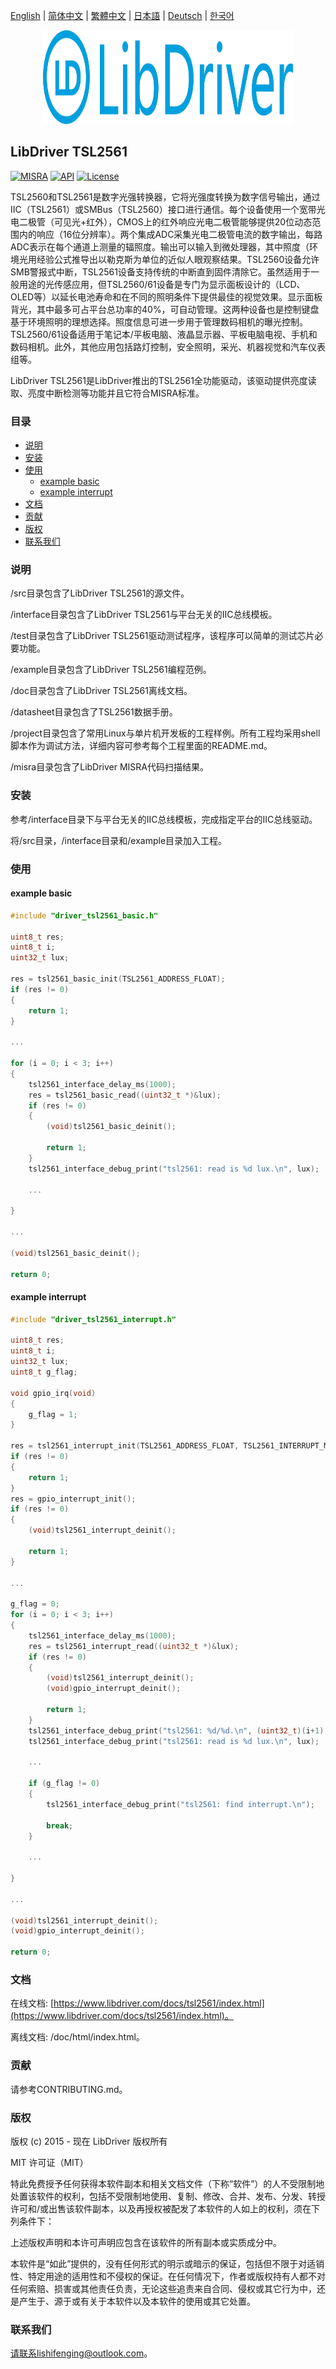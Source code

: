 [English](/README.md) | [ 简体中文](/README_zh-Hans.md) | [繁體中文](/README_zh-Hant.md) | [日本語](/README_ja.md) | [Deutsch](/README_de.md) | [한국어](/README_ko.md)

<div align=center>
<img src="/doc/image/logo.svg" width="400" height="150"/>
</div>

## LibDriver TSL2561

[![MISRA](https://img.shields.io/badge/misra-compliant-brightgreen.svg)](/misra/README.md) [![API](https://img.shields.io/badge/api-reference-blue.svg)](https://www.libdriver.com/docs/tsl2561/index.html) [![License](https://img.shields.io/badge/license-MIT-brightgreen.svg)](/LICENSE)

TSL2560和TSL2561是数字光强转换器，它将光强度转换为数字信号输出，通过IIC（TSL2561）或SMBus（TSL2560）接口进行通信。每个设备使用一个宽带光电二极管（可见光+红外），CMOS上的红外响应光电二极管能够提供20位动态范围内的响应（16位分辨率）。两个集成ADC采集光电二极管电流的数字输出，每路ADC表示在每个通道上测量的辐照度。输出可以输入到微处理器，其中照度（环境光用经验公式推导出以勒克斯为单位的近似人眼观察结果。TSL2560设备允许SMB警报式中断，TSL2561设备支持传统的中断直到固件清除它。虽然适用于一般用途的光传感应用，但TSL2560/61设备是专门为显示面板设计的（LCD、OLED等）以延长电池寿命和在不同的照明条件下提供最佳的视觉效果。显示面板背光，其中最多可占平台总功率的40%，可自动管理。这两种设备也是控制键盘基于环境照明的理想选择。照度信息可进一步用于管理数码相机的曝光控制。TSL2560/61设备适用于笔记本/平板电脑、液晶显示器、平板电脑电视、手机和数码相机。此外，其他应用包括路灯控制，安全照明，采光、机器视觉和汽车仪表组等。

LibDriver TSL2561是LibDriver推出的TSL2561全功能驱动，该驱动提供亮度读取、亮度中断检测等功能并且它符合MISRA标准。

### 目录

  - [说明](#说明)
  - [安装](#安装)
  - [使用](#使用)
    - [example basic](#example-basic)
    - [example interrupt](#example-interrupt)
  - [文档](#文档)
  - [贡献](#贡献)
  - [版权](#版权)
  - [联系我们](#联系我们)

### 说明

/src目录包含了LibDriver TSL2561的源文件。

/interface目录包含了LibDriver TSL2561与平台无关的IIC总线模板。

/test目录包含了LibDriver TSL2561驱动测试程序，该程序可以简单的测试芯片必要功能。

/example目录包含了LibDriver TSL2561编程范例。

/doc目录包含了LibDriver TSL2561离线文档。

/datasheet目录包含了TSL2561数据手册。

/project目录包含了常用Linux与单片机开发板的工程样例。所有工程均采用shell脚本作为调试方法，详细内容可参考每个工程里面的README.md。

/misra目录包含了LibDriver MISRA代码扫描结果。

### 安装

参考/interface目录下与平台无关的IIC总线模板，完成指定平台的IIC总线驱动。

将/src目录，/interface目录和/example目录加入工程。

### 使用

#### example basic

```C
#include "driver_tsl2561_basic.h"

uint8_t res;
uint8_t i;
uint32_t lux;

res = tsl2561_basic_init(TSL2561_ADDRESS_FLOAT);
if (res != 0)
{
    return 1;
}

...

for (i = 0; i < 3; i++)
{
    tsl2561_interface_delay_ms(1000);
    res = tsl2561_basic_read((uint32_t *)&lux);
    if (res != 0)
    {
        (void)tsl2561_basic_deinit();

        return 1;
    }
    tsl2561_interface_debug_print("tsl2561: read is %d lux.\n", lux);

    ...
    
}

...

(void)tsl2561_basic_deinit();

return 0;
```

#### example interrupt

```C
#include "driver_tsl2561_interrupt.h"

uint8_t res;
uint8_t i;
uint32_t lux;
uint8_t g_flag;

void gpio_irq(void)
{
    g_flag = 1;
}

res = tsl2561_interrupt_init(TSL2561_ADDRESS_FLOAT, TSL2561_INTERRUPT_MODE_EVERY_ADC_CYCLE, 10, 100);
if (res != 0)
{
    return 1;
}
res = gpio_interrupt_init();
if (res != 0)
{
    (void)tsl2561_interrupt_deinit();

    return 1;
}

...

g_flag = 0;
for (i = 0; i < 3; i++)
{
    tsl2561_interface_delay_ms(1000);
    res = tsl2561_interrupt_read((uint32_t *)&lux);
    if (res != 0)
    {
        (void)tsl2561_interrupt_deinit();
        (void)gpio_interrupt_deinit();

        return 1;
    }
    tsl2561_interface_debug_print("tsl2561: %d/%d.\n", (uint32_t)(i+1), (uint32_t)times);
    tsl2561_interface_debug_print("tsl2561: read is %d lux.\n", lux);

    ...
    
    if (g_flag != 0)
    {
        tsl2561_interface_debug_print("tsl2561: find interrupt.\n");

        break;
    }
    
    ...

}

...

(void)tsl2561_interrupt_deinit();
(void)gpio_interrupt_deinit();

return 0;
```

### 文档

在线文档: [https://www.libdriver.com/docs/tsl2561/index.html](https://www.libdriver.com/docs/tsl2561/index.html)。

离线文档: /doc/html/index.html。

### 贡献

请参考CONTRIBUTING.md。

### 版权

版权 (c) 2015 - 现在 LibDriver 版权所有

MIT 许可证（MIT）

特此免费授予任何获得本软件副本和相关文档文件（下称“软件”）的人不受限制地处置该软件的权利，包括不受限制地使用、复制、修改、合并、发布、分发、转授许可和/或出售该软件副本，以及再授权被配发了本软件的人如上的权利，须在下列条件下：

上述版权声明和本许可声明应包含在该软件的所有副本或实质成分中。

本软件是“如此”提供的，没有任何形式的明示或暗示的保证，包括但不限于对适销性、特定用途的适用性和不侵权的保证。在任何情况下，作者或版权持有人都不对任何索赔、损害或其他责任负责，无论这些追责来自合同、侵权或其它行为中，还是产生于、源于或有关于本软件以及本软件的使用或其它处置。

### 联系我们

请联系lishifenging@outlook.com。